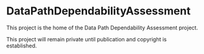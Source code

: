 # DataPathDependabilityAssessment
This project is the home of the Data Path Dependability Assessment project.

This project will remain private until publication and copyright is established.
